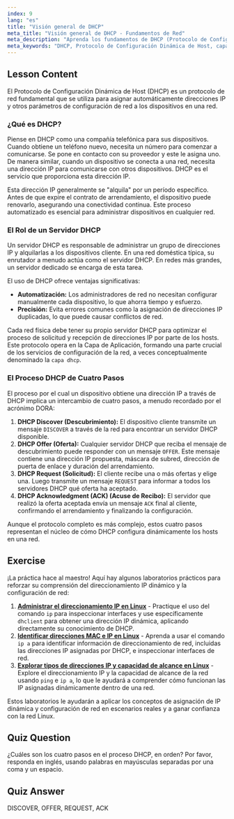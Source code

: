 ```yaml
---
index: 9
lang: "es"
title: "Visión general de DHCP"
meta_title: "Visión general de DHCP - Fundamentos de Red"
meta_description: "Aprenda los fundamentos de DHCP (Protocolo de Configuración Dinámica de Host). Esta guía cubre cómo DHCP asigna direcciones IP, su proceso de cuatro pasos (DORA) y su papel en la capa DHCP de la red. Perfecto para principiantes en redes Linux."
meta_keywords: "DHCP, Protocolo de Configuración Dinámica de Host, capa dhcp, dirección IP, redes Linux, proceso DHCP, DORA, configuración de red"
---
```


## Lesson Content

El Protocolo de Configuración Dinámica de Host (DHCP) es un protocolo de red fundamental que se utiliza para asignar automáticamente direcciones IP y otros parámetros de configuración de red a los dispositivos en una red.

### ¿Qué es DHCP?

Piense en DHCP como una compañía telefónica para sus dispositivos. Cuando obtiene un teléfono nuevo, necesita un número para comenzar a comunicarse. Se pone en contacto con su proveedor y este le asigna uno. De manera similar, cuando un dispositivo se conecta a una red, necesita una dirección IP para comunicarse con otros dispositivos. DHCP es el servicio que proporciona esta dirección IP.

Esta dirección IP generalmente se "alquila" por un período específico. Antes de que expire el contrato de arrendamiento, el dispositivo puede renovarlo, asegurando una conectividad continua. Este proceso automatizado es esencial para administrar dispositivos en cualquier red.

### El Rol de un Servidor DHCP

Un servidor DHCP es responsable de administrar un grupo de direcciones IP y alquilarlas a los dispositivos cliente. En una red doméstica típica, su enrutador a menudo actúa como el servidor DHCP. En redes más grandes, un servidor dedicado se encarga de esta tarea.

El uso de DHCP ofrece ventajas significativas:

- **Automatización:** Los administradores de red no necesitan configurar manualmente cada dispositivo, lo que ahorra tiempo y esfuerzo.
- **Precisión:** Evita errores comunes como la asignación de direcciones IP duplicadas, lo que puede causar conflictos de red.

Cada red física debe tener su propio servidor DHCP para optimizar el proceso de solicitud y recepción de direcciones IP por parte de los hosts. Este protocolo opera en la Capa de Aplicación, formando una parte crucial de los servicios de configuración de la red, a veces conceptualmente denominado la `capa dhcp`.

### El Proceso DHCP de Cuatro Pasos

El proceso por el cual un dispositivo obtiene una dirección IP a través de DHCP implica un intercambio de cuatro pasos, a menudo recordado por el acrónimo DORA:

1.  **DHCP Discover (Descubrimiento):** El dispositivo cliente transmite un mensaje `DISCOVER` a través de la red para encontrar un servidor DHCP disponible.
2.  **DHCP Offer (Oferta):** Cualquier servidor DHCP que reciba el mensaje de descubrimiento puede responder con un mensaje `OFFER`. Este mensaje contiene una dirección IP propuesta, máscara de subred, dirección de puerta de enlace y duración del arrendamiento.
3.  **DHCP Request (Solicitud):** El cliente recibe una o más ofertas y elige una. Luego transmite un mensaje `REQUEST` para informar a todos los servidores DHCP qué oferta ha aceptado.
4.  **DHCP Acknowledgment (ACK) (Acuse de Recibo):** El servidor que realizó la oferta aceptada envía un mensaje `ACK` final al cliente, confirmando el arrendamiento y finalizando la configuración.

Aunque el protocolo completo es más complejo, estos cuatro pasos representan el núcleo de cómo DHCP configura dinámicamente los hosts en una red.

## Exercise

¡La práctica hace al maestro! Aquí hay algunos laboratorios prácticos para reforzar su comprensión del direccionamiento IP dinámico y la configuración de red:

1.  **[Administrar el direccionamiento IP en Linux](https://labex.io/es/labs/comptia-manage-ip-addressing-in-linux-592736)** - Practique el uso del comando `ip` para inspeccionar interfaces y use específicamente `dhclient` para obtener una dirección IP dinámica, aplicando directamente su conocimiento de DHCP.
2.  **[Identificar direcciones MAC e IP en Linux](https://labex.io/es/labs/comptia-identify-mac-and-ip-addresses-in-linux-592731)** - Aprenda a usar el comando `ip a` para identificar información de direccionamiento de red, incluidas las direcciones IP asignadas por DHCP, e inspeccionar interfaces de red.
3.  **[Explorar tipos de direcciones IP y capacidad de alcance en Linux](https://labex.io/es/labs/comptia-explore-ip-address-types-and-reachability-in-linux-592780)** - Explore el direccionamiento IP y la capacidad de alcance de la red usando `ping` e `ip a`, lo que le ayudará a comprender cómo funcionan las IP asignadas dinámicamente dentro de una red.

Estos laboratorios le ayudarán a aplicar los conceptos de asignación de IP dinámica y configuración de red en escenarios reales y a ganar confianza con la red Linux.

## Quiz Question

¿Cuáles son los cuatro pasos en el proceso DHCP, en orden? Por favor, responda en inglés, usando palabras en mayúsculas separadas por una coma y un espacio.

## Quiz Answer

DISCOVER, OFFER, REQUEST, ACK
